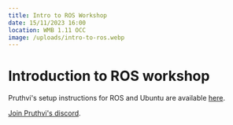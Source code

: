 ```yaml
---
title: Intro to ROS Workshop
date: 15/11/2023 16:00
location: WMB 1.11 OCC
image: /uploads/intro-to-ros.webp
---
```

# Introduction to ROS workshop





Pruthvi's setup instructions for ROS and Ubuntu are available [here](https://tangy-tanker-d78.notion.site/ROS-Installations-036b5f43c7e04205add37aefd9bd112a). 






[Join Pruthvi's discord](https://discord.gg/YchSwww74S).
